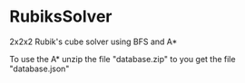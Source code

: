 # RubiksSolver

2x2x2 Rubik's cube solver using BFS and A*

To use the A* unzip the file "database.zip" to you get the file "database.json"
